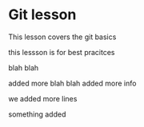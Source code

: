 # Git lesson

This lesson covers the git basics 
 
this lessson is for best pracitces

blah blah 




added more blah blah 
added more info


we added more lines


something added
